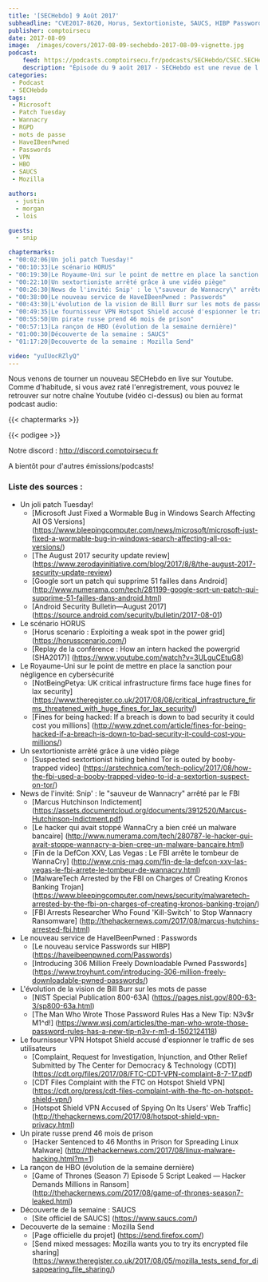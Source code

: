 ```yaml
---
title: '[SECHebdo] 9 Août 2017'
subheadline: "CVE2017-8620, Horus, Sextortioniste, SAUCS, HIBP Passwords, VPN Hotspot, MalwareTech, Script Game of Thrones, Firefox Send, etc."
publisher: comptoirsecu
date: 2017-08-09
image:  /images/covers/2017-08-09-sechebdo-2017-08-09-vignette.jpg
podcast:
    feed: https://podcasts.comptoirsecu.fr/podcasts/SECHebdo/CSEC.SECHebdo.2017-08-09.mp3
    description: "Épisode du 9 août 2017 - SECHebdo est une revue de l'actualité cybersécurité réalisé en live sur Youtube, généralement le mardi soir."
categories:
 - Podcast
 - SECHebdo
tags:
 - Microsoft
 - Patch Tuesday
 - Wannacry
 - RGPD
 - mots de passe
 - HaveIBeenPwned
 - Passwords
 - VPN
 - HBO
 - SAUCS
 - Mozilla

authors:
  - justin
  - morgan
  - lois

guests:
  - snip

chaptermarks:
- "00:02:06|Un joli patch Tuesday!"
- "00:10:33|Le scénario HORUS"
- "00:19:30|Le Royaume-Uni sur le point de mettre en place la sanction pour négligence en cybersécurité"
- "00:22:10|Un sextortioniste arrêté grâce à une vidéo piège"
- "00:26:30|News de l'invité: Snip' : le \"sauveur de Wannacry\" arrêté par le FBI"
- "00:38:00|Le nouveau service de HaveIBeenPwned : Passwords"
- "00:43:30|L'évolution de la vision de Bill Burr sur les mots de passe"
- "00:49:35|Le fournisseur VPN Hotspot Shield accusé d'espionner le traffic de ses utilisateurs"
- "00:55:50|Un pirate russe prend 46 mois de prison"
- "00:57:13|La rançon de HBO (évolution de la semaine dernière)"
- "01:00:30|Découverte de la semaine : SAUCS"
- "01:17:20|Decouverte de la semaine : Mozilla Send"

video: "yuIUocRZlyQ"
---
```


Nous venons de tourner un nouveau SECHebdo en live sur Youtube. Comme d'habitude, si vous avez raté l'enregistrement, vous pouvez le retrouver sur notre chaîne Youtube (vidéo ci-dessus) ou bien au format podcast audio:

{{< chaptermarks >}}

{{< podigee >}}

Notre discord : <http://discord.comptoirsecu.fr>

A bientôt pour d'autres émissions/podcasts!

### Liste des sources :

  * Un joli patch Tuesday!
      * [Microsoft Just Fixed a Wormable Bug in Windows Search Affecting All OS Versions] (https://www.bleepingcomputer.com/news/microsoft/microsoft-just-fixed-a-wormable-bug-in-windows-search-affecting-all-os-versions/)
      * [The August 2017 security update review] (https://www.zerodayinitiative.com/blog/2017/8/8/the-august-2017-security-update-review)
      * [Google sort un patch qui supprime 51 failles dans Android] (http://www.numerama.com/tech/281199-google-sort-un-patch-qui-supprime-51-failles-dans-android.html)
      * [Android Security Bulletin—August 2017] (https://source.android.com/security/bulletin/2017-08-01)
  * Le scénario HORUS
      * [Horus scenario : Exploiting a weak spot in the power grid] (https://horusscenario.com/)
      * [Replay de la conférence : How an intern hacked the powergrid (SHA2017)] (https://www.youtube.com/watch?v=3ULguCEtuG8)
  * Le Royaume-Uni sur le point de mettre en place la sanction pour négligence en cybersécurité
      * [NotBeingPetya: UK critical infrastructure firms face huge fines for lax security] (https://www.theregister.co.uk/2017/08/08/critical_infrastructure_firms_threatened_with_huge_fines_for_lax_security/)
      * [Fines for being hacked: If a breach is down to bad security it could cost you millions] (http://www.zdnet.com/article/fines-for-being-hacked-if-a-breach-is-down-to-bad-security-it-could-cost-you-millions/)
  * Un sextortioniste arrêté grâce à une vidéo piège
      * [Suspected sextortionist hiding behind Tor is outed by booby-trapped video] (https://arstechnica.com/tech-policy/2017/08/how-the-fbi-used-a-booby-trapped-video-to-id-a-sextortion-suspect-on-tor/)
  * News de l'invité: Snip' : le "sauveur de Wannacry" arrêté par le FBI
      * [Marcus Hutchinson Indictement] (https://assets.documentcloud.org/documents/3912520/Marcus-Hutchinson-Indictment.pdf)
      * [Le hacker qui avait stoppé WannaCry a bien créé un malware bancaire] (http://www.numerama.com/tech/280787-le-hacker-qui-avait-stoppe-wannacry-a-bien-cree-un-malware-bancaire.html)
      * [Fin de la DefCon XXV, Las Vegas : Le FBI arrête le tombeur de WannaCry] (http://www.cnis-mag.com/fin-de-la-defcon-xxv-las-vegas-le-fbi-arrete-le-tombeur-de-wannacry.html)
      * [MalwareTech Arrested by the FBI on Charges of Creating Kronos Banking Trojan] (https://www.bleepingcomputer.com/news/security/malwaretech-arrested-by-the-fbi-on-charges-of-creating-kronos-banking-trojan/)
      * [FBI Arrests Researcher Who Found 'Kill-Switch' to Stop Wannacry Ransomware] (http://thehackernews.com/2017/08/marcus-hutchins-arrested-fbi.html)
  * Le nouveau service de HaveIBeenPwned : Passwords
      * [Le nouveau service Passwords sur HIBP] (https://haveibeenpwned.com/Passwords)
      * [Introducing 306 Million Freely Downloadable Pwned Passwords] (https://www.troyhunt.com/introducing-306-million-freely-downloadable-pwned-passwords/)
  * L'évolution de la vision de Bill Burr sur les mots de passe
      * [NIST Special Publication 800-63A] (https://pages.nist.gov/800-63-3/sp800-63a.html)
      * [The Man Who Wrote Those Password Rules Has a New Tip: N3v$r M1^d!] (https://www.wsj.com/articles/the-man-who-wrote-those-password-rules-has-a-new-tip-n3v-r-m1-d-1502124118)
  * Le fournisseur VPN Hotspot Shield accusé d'espionner le traffic de ses utilisateurs
      * [Complaint, Request for Investigation, Injunction, and Other Relief Submitted by The Center for Democracy & Technology (CDT)] (https://cdt.org/files/2017/08/FTC-CDT-VPN-complaint-8-7-17.pdf)
      * [CDT Files Complaint with the FTC on Hotspot Shield VPN] (https://cdt.org/press/cdt-files-complaint-with-the-ftc-on-hotspot-shield-vpn/)
      * [Hotspot Shield VPN Accused of Spying On Its Users' Web Traffic] (http://thehackernews.com/2017/08/hotspot-shield-vpn-privacy.html)
  * Un pirate russe prend 46 mois de prison
      * [Hacker Sentenced to 46 Months in Prison for Spreading Linux Malware] (http://thehackernews.com/2017/08/linux-malware-hacking.html?m=1)
  * La rançon de HBO (évolution de la semaine dernière)
      * [Game of Thrones (Season 7) Episode 5 Script Leaked — Hacker Demands Millions in Ransom] (http://thehackernews.com/2017/08/game-of-thrones-season7-leaked.html)
  * Découverte de la semaine : SAUCS
      * [Site officiel de SAUCS] (https://www.saucs.com/)
  * Decouverte de la semaine : Mozilla Send
      * [Page officielle du projet] (https://send.firefox.com/)
      * [Send mixed messages: Mozilla wants you to try its encrypted file sharing] (https://www.theregister.co.uk/2017/08/05/mozilla_tests_send_for_disappearing_file_sharing/)

